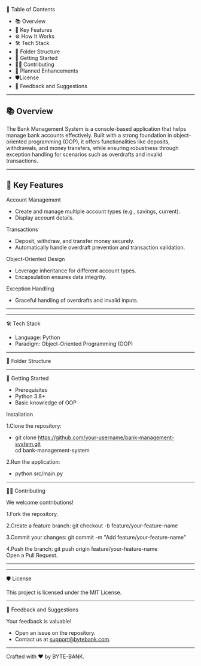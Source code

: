 
📖 Table of Contents

- 📚 Overview
- 🌟 Key Features
- ⚙️ How It Works
- 🛠️ Tech Stack
- 📂 Folder Structure
- 🚀 Getting Started
- 👨‍💻 Contributing
- 📝 Planned Enhancements
- 🛡️License
- 💬 Feedback and Suggestions

---

## 📚 Overview

The Bank Management System is a console-based application that helps manage bank accounts effectively. Built with a strong foundation in object-oriented programming (OOP), it offers functionalities like deposits, withdrawals, and money transfers, while ensuring robustness through exception handling for scenarios such as overdrafts and invalid transactions.

---

## 🌟 Key Features

Account Management
  - Create and manage multiple account types (e.g., savings, current).
  - Display account details.

Transactions
  - Deposit, withdraw, and transfer money securely.
  - Automatically handle overdraft prevention and transaction validation.

Object-Oriented Design
  - Leverage inheritance for different account types.
  - Encapsulation ensures data integrity.



Exception Handling
  - Graceful handling of overdrafts and invalid inputs.

---


---

🛠️ Tech Stack

  - Language: Python
  - Paradigm: Object-Oriented Programming (OOP)

---

📂 Folder Structure


---

🚀 Getting Started

- Prerequisites
- Python 3.8+
- Basic knowledge of OOP

Installation

  1.Clone the repository:
  - git clone https://github.com/your-username/bank-management-system.git  
cd bank-management-system  

  2.Run the application:
  - python src/main.py  

---

👨‍💻 Contributing

We welcome contributions!

 1.Fork the repository.

 2.Create a feature branch:
   git checkout -b feature/your-feature-name  

 3.Commit your changes:
   git commit -m "Add feature/your-feature-name"  

 4.Push the branch:
  git push origin feature/your-feature-name  
Open a Pull Request.

---



---

🛡️ License

This project is licensed under the MIT License.

---

💬 Feedback and Suggestions

Your feedback is valuable!
 - Open an issue on the repository.
 - Contact us at support@bytebank.com.

---

Crafted with ❤️ by BYTE-BANK.


